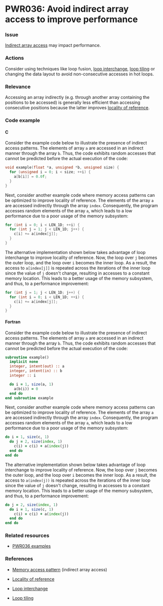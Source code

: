 # PWR036: Avoid indirect array access to improve performance

### Issue

[Indirect array access](../../Glossary/Memory-access-pattern.md) may impact
performance.

### Actions

Consider using techniques like loop fusion,
[loop interchange](../../Glossary/Loop-interchange.md),
[loop tiling](../../Glossary/Loop-tiling.md) or changing the data layout to avoid
non-consecutive accesses in hot loops.

### Relevance

Accessing an array indirectly (e.g. through another array containing the
positions to be accessed) is generally less efficient than accessing consecutive
positions because the latter improves
[locality of reference](../../Glossary/Locality-of-reference.md).

### Code example

#### C

Consider the example code below to illustrate the presence of indirect access
patterns. The elements of array `a` are accessed in an indirect manner through
the array `b`. Thus, the code exhibits random accesses that cannot be predicted
before the actual execution of the code:

```c
void example(float *a, unsigned *b, unsigned size) {
  for (unsigned i = 0; i < size; ++i) {
    a[b[i]] = 0.0f;
  }
}
```

Next, consider another example code where memory access patterns can be
optimized to improve locality of reference. The elements of the array `a` are
accessed indirectly through the array `index`. Consequently, the program
accesses random elements of the array `a`, which leads to a low performance due
to a poor usage of the memory subsystem:

```c
for (int i = 0; i < LEN_1D; ++i) {
  for (int j = 1; j < LEN_1D; j++) {
    c[i] += a[index[j]];
  }
}
```

The alternative implementation shown below takes advantage of loop interchange
to improve locality of reference. Now, the loop over `j` becomes the outer
loop, and the loop over `i` becomes the inner loop. As a result, the access to
`a[index[j]]` is repeated across the iterations of the inner loop since the
value of `j` doesn't change, resulting in accesses to a constant memory
location. This leads to a better usage of the memory subsystem, and thus, to a
performance improvement:

```c
for (int j = 1; j < LEN_1D; j++) {
  for (int i = 0; i < LEN_1D; ++i) {
    c[i] += a[index[j]];
  }
}
```

#### Fortran

Consider the example code below to illustrate the presence of indirect access
patterns. The elements of array `a` are accessed in an indirect manner through
the array `b`. Thus, the code exhibits random accesses that cannot be predicted
before the actual execution of the code:

```f90
subroutine example()
  implicit none
  integer, intent(out) :: a
  integer, intent(in) :: b
  integer :: i

  do i = 1, size(a, 1)
    a(b(i)) = 0
  end do
end subroutine example
```

Next, consider another example code where memory access patterns can be
optimized to improve locality of reference. The elements of the array `a` are
accessed indirectly through the array `index`. Consequently, the program
accesses random elements of the array `a`, which leads to a low performance due
to a poor usage of the memory subsystem:

```f90
do i = 1, size(c, 1)
  do j = 2, size(index, 1)
    c(i) = c(i) + a(index(j))
  end do
end do
```

The alternative implementation shown below takes advantage of loop interchange
to improve locality of reference. Now, the loop over `j` becomes the outer
loop, and the loop over `i` becomes the inner loop. As a result, the access to
`a(index(j))` is repeated across the iterations of the inner loop since the
value of `j` doesn't change, resulting in accesses to a constant memory
location. This leads to a better usage of the memory subsystem, and thus, to a
performance improvement:

```f90
do j = 2, size(index, 1)
  do i = 1, size(c, 1)
    c(i) = c(i) + a(index(j))
  end do
end do
```

### Related resources

* [PWR036 examples](../PWR036/)

### References

* [Memory access pattern](../../Glossary/Memory-access-pattern.md) (indirect array access)

* [Locality of reference](../../Glossary/Locality-of-reference.md)

* [Loop interchange](../../Glossary/Loop-interchange.md)

* [Loop tiling](../../Glossary/Loop-tiling.md)
